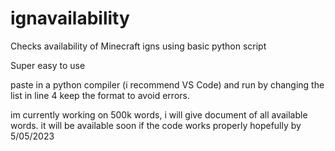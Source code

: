 # ignavailability
Checks availability of Minecraft igns using basic python script

Super easy to use

paste in a python compiler (i recommend VS Code) and run by changing the list in line 4 keep the format to avoid errors.

im currently working on 500k words, i will give document of all available words. it will be available soon if the code works properly hopefully by 5/05/2023


